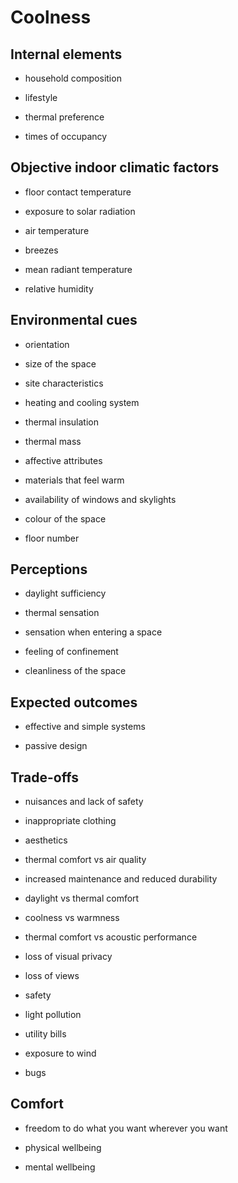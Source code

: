 # Coolness


## Internal elements 

* household composition

* lifestyle

* thermal preference

* times of occupancy



## Objective indoor climatic factors 

* floor contact temperature

* exposure to solar radiation

* air temperature

* breezes

* mean radiant temperature

* relative humidity




## Environmental cues 

* orientation

* size of the space

* site characteristics

* heating and cooling system

* thermal insulation

* thermal mass

* affective attributes

* materials that feel warm

* availability of windows and skylights

* colour of the space

* floor number





## Perceptions

* daylight sufficiency

* thermal sensation

* sensation when entering a space

* feeling of confinement

* cleanliness of the space



## Expected outcomes

* effective and simple systems

* passive design



## Trade-offs 

* nuisances and lack of safety

* inappropriate clothing

* aesthetics

* thermal comfort vs air quality

* increased maintenance and reduced durability

* daylight vs thermal comfort

* coolness vs warmness

* thermal comfort vs acoustic performance

* loss of visual privacy

* loss of views

* safety

* light pollution

* utility bills

* exposure to wind

* bugs


## Comfort

* freedom to do what you want wherever you want

* physical wellbeing

* mental wellbeing


